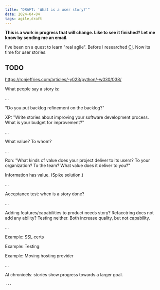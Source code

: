 ```yaml
---
title: "DRAFT: 'What is a user story?'"
date: 2024-04-04
tags: agile,draft
---
```


**This is a work in progress that will change. Like to see it finished? Let me know by sending me an email.**

I've been on a quest to learn "real agile". Before I researched
[CI](/writing/what-should-a-ci-server-do/index.html). Now its time for user
stories.

## TODO

https://ronjeffries.com/articles/-y023/python/-w030/038/

What people say a story is:

...

"Do you put backlog refinement on the backlog?"

XP: "Write stories about improving your software development process. What is
your budget for improvement?"

...

What value? To whom?

...

Ron: "What kinds of value does your project deliver to its users? To your
organization? To the team? What value does it deliver to you?"

Information has value. (Spike solution.)

...

Acceptance test: when is a story done?

...

Adding features/capabilities to product needs story? Refacotring does not add
any ability? Testing neither. Both increase quality, but not capability.

...

Example: SSL certs

Example: Testing

Example: Moving hosting provider

...

AI chronicels: stories show progress towards a larger goal.


```python
...
```
